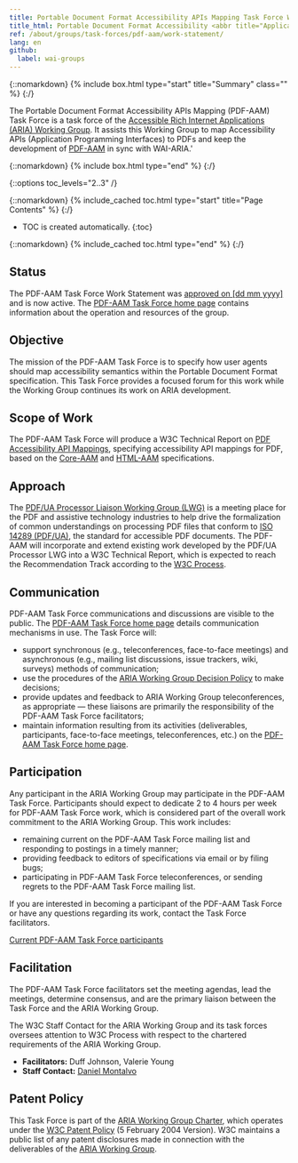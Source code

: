 ```yaml
---
title: Portable Document Format Accessibility APIs Mapping Task Force Work Statement
title_html: Portable Document Format Accessibility <abbr title="Application Programming permalink: /about/groups/task-forces/pdf-aam/work-statement/
ref: /about/groups/task-forces/pdf-aam/work-statement/
lang: en
github:
  label: wai-groups
---
```


{::nomarkdown}
{% include box.html type="start" title="Summary" class="" %}
{:/}

The Portable Document Format Accessibility APIs Mapping (PDF-AAM) Task Force is a task force of the [Accessible Rich Internet Applications (ARIA) Working Group](/about/groups/ariawg/). It assists this Working Group to map Accessibility APIs (Application Programming Interfaces) to PDFs and keep the development of [PDF-AAM](https://w3c.github.io/pdf-aam/) in sync with WAI-ARIA.'

{::nomarkdown}
{% include box.html type="end" %}
{:/}

{::options toc_levels="2..3" /}

{::nomarkdown}
{% include_cached toc.html type="start" title="Page Contents" %}
{:/}

-   TOC is created automatically.
{:toc}

{::nomarkdown}
{% include_cached toc.html type="end" %}
{:/}

## Status

The PDF-AAM Task Force Work Statement was [approved on [dd mm yyyy]](CFC_or_minutes_pointer) and is now active. The [PDF-AAM Task Force home page](/about/groups/task-forces/pdf-aam/) contains information about the operation and resources of the group.

## Objective

The mission of the PDF-AAM Task Force is to specify how user agents should map accessibility semantics within the Portable Document Format specification. This Task Force provides a focused forum for this work while the Working Group continues its work on ARIA development.

## Scope of Work

The PDF-AAM Task Force will produce a W3C Technical Report on [PDF Accessibility API Mappings](https://w3c.github.io/pdf-aam/), specifying accessibility API mappings for PDF, based on the [Core-AAM](https://www.w3.org/TR/core-aam-1.2/) and [HTML-AAM](https://www.w3.org/TR/html-aam/) specifications.

## Approach

The [PDF/UA Processor Liaison Working Group (LWG)](https://pdfa.org/community/pdf-ua-processor-lwg/) is a meeting place for the PDF and assistive technology industries to help drive the formalization of common understandings on processing PDF files that conform to [ISO 14289 (PDF/UA)](https://www.iso.org/standard/64599.html), the standard for accessible PDF documents. The PDF-AAM will incorporate and extend existing work developed by the PDF/UA Processor LWG into a W3C Technical Report, which is expected to reach the Recommendation Track according to the [W3C Process](https://www.w3.org/policies/process/).

## Communication

PDF-AAM Task Force communications and discussions are visible to the public. The [PDF-AAM Task Force home page](/about/groups/task-forces/pdf-aam/) details communication mechanisms in use. The Task Force will:

- support synchronous (e.g., teleconferences, face-to-face meetings) and asynchronous (e.g., mailing list discussions, issue trackers, wiki, surveys) methods of communication;
- use the procedures of the [ARIA Working Group Decision Policy](/about/groups/ariawg/decision-policy/) to make decisions;
- provide updates and feedback to ARIA Working Group teleconferences, as appropriate — these liaisons are primarily the responsibility of the PDF-AAM Task Force facilitators;
- maintain information resulting from its activities (deliverables, participants, face-to-face meetings, teleconferences, etc.) on the [PDF-AAM Task Force home page](/about/groups/task-forces/practices/).

## Participation

Any participant in the ARIA Working Group may participate in the PDF-AAM Task Force. Participants should expect to dedicate 2 to 4 hours per week for PDF-AAM Task Force work, which is considered part of the overall work commitment to the ARIA Working Group. This work includes:

- remaining current on the PDF-AAM Task Force mailing list and responding to postings in a timely manner;
- providing feedback to editors of specifications via email or by filing bugs;
- participating in PDF-AAM Task Force teleconferences, or sending regrets to the PDF-AAM Task Force mailing list.

If you are interested in becoming a participant of the PDF-AAM Task Force or have any questions regarding its work, contact the Task Force facilitators.

[Current PDF-AAM Task Force participants](https://www.w3.org/groups/tf/pdf-aam/participants/)

## Facilitation

The PDF-AAM Task Force facilitators set the meeting agendas, lead the meetings, determine consensus, and are the primary liaison between the Task Force and the ARIA Working Group.

The W3C Staff Contact for the ARIA Working Group and its task forces oversees attention to W3C Process with respect to the chartered requirements of the ARIA Working Group. 

- **Facilitators:** Duff Johnson, Valerie Young
- **Staff Contact:** [Daniel Montalvo](https://www.w3.org/staff/#dmontalvo)

## Patent Policy

This Task Force is part of the [ARIA Working Group Charter](https://www.w3.org/WAI/ARIA/charter), which operates under the [W3C Patent Policy](https://www.w3.org/Consortium/Patent-Policy-20040205/) (5 February 2004 Version). W3C maintains a public list of any patent disclosures made in connection with the deliverables of the [ARIA Working Group](https://www.w3.org/2004/01/pp-impl/83726/status).

